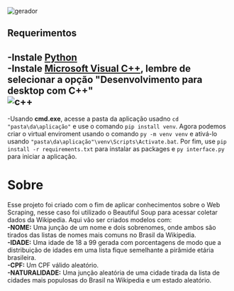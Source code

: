 ![gerador](https://user-images.githubusercontent.com/103686624/234736765-c343c192-5132-4cf4-b2cf-d52558d628fd.jpg)
## Requerimentos
-Instale [Python](https://www.python.org/downloads/)</br>
-Instale [Microsoft Visual C++](https://visualstudio.microsoft.com/pt-br/visual-cpp-build-tools/), lembre de selecionar a opção "Desenvolvimento para desktop com C++"
</br>
![c++](https://user-images.githubusercontent.com/103686624/234313444-c1f7d5fc-53e4-4c63-84a1-25bf3b86f720.png)
</br>
-
-Usando **cmd.exe**, acesse a pasta da aplicação usadno `cd "pasta\da\aplicação"` e use o comando `pip install venv`. Agora podemos criar o virtual enviroment usando
o comando `py -m venv venv` e ativá-lo usando `"pasta\da\aplicação"\venv\Scripts\Activate.bat`. Por fim, use `pip install -r requirements.txt` para instalar as packages e
`py interface.py` para iniciar a aplicação. 
# Sobre
Esse projeto foi criado com o fim de aplicar conhecimentos sobre o Web Scraping, nesse caso foi utilizado o Beautiful Soup para acessar coletar dados da Wikipedia. Aqui 
vão ser criados modelos com:
<br>
**-NOME:** Uma junção de um nome e dois sobrenomes, onde ambos são tirados das listas de nomes mais comuns no Brasil da Wikipedia. </br>
**-IDADE:** Uma idade de 18 a 99 gerada com porcentagens de modo que a distribuição de idades em uma lista fique semelhante a pirâmide etária brasileira. </br>
**-CPF:** Um CPF válido aleatório.  </br>
**-NATURALIDADE:** Uma junção aleatória de uma cidade tirada da lista de cidades mais populosas do Brasil na Wikipedia e um estado aleatório.  </br>
